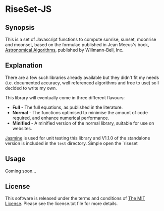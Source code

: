 # RiseSet-JS

## Synopsis

This is a set of Javascript functions to compute sunrise, sunset, moonrise and
moonset, based on the formulae published in Jean Meeus's book, [Astronomical
Algorithms](http://www.willbell.com/math/mc1.HTM "Astronomical Algorithms"),
published by Willmann-Bell, Inc.

## Explanation

There are a few such libraries already available but they didn't fit my needs
(i.e. documented accuracy, well referenced algorithms and free to use) so I
decided to write my own.

This library will eventually come in three different flavours:

 + **Full** - The full equations, as published in the literature.
 + **Normal** - The functions optimised to minimise the amount of code required,
and enhance numerical performance.
 + **Minified** - A minified version of the normal library, suitable for use on
websites.

[Jasmine](http://pivotal.github.com/jasmine/ "Jasmine") is used for unit testing
this library and V1.1.0 of the standalone version is included in the `test` directory.  Simple open the `riseset

## Usage

Coming soon...

## License

This software is released under the terms and conditions of [The MIT
License](http://www.opensource.org/licenses/mit-license.php "The MIT License").
Please see the license.txt file for more details.
